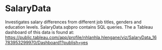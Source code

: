 # SalaryData
Investigates salary differences from different job titles, genders and education levels.
SalaryData.sqbpro contains SQL queries. 
The a Tableau dashboard of this data is found at:
https://public.tableau.com/app/profile/nhlanhla.hlengane/viz/SalaryData_16783953299970/Dashboard1?publish=yes 

 
